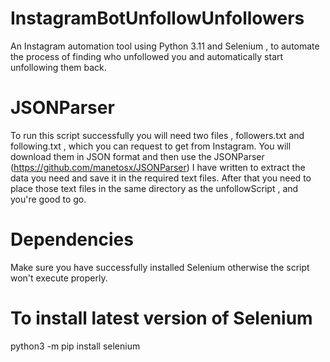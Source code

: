 # InstagramBotUnfollowUnfollowers
An Instagram automation tool using Python 3.11 and Selenium , to automate the process of finding who unfollowed you and automatically start unfollowing them back.

# JSONParser
To run this script successfully you will need two files , followers.txt and following.txt , which you can request to get from Instagram. You will download them in JSON format and then use the JSONParser (https://github.com/manetosx/JSONParser) I have written to extract the data you need and save it in the required text files. After that you need to place those text files in the same directory as the unfollowScript , and you're good to go.

# Dependencies
Make sure you have successfully installed Selenium otherwise the script won't execute properly.

# To install latest version of Selenium
python3 -m pip install selenium
